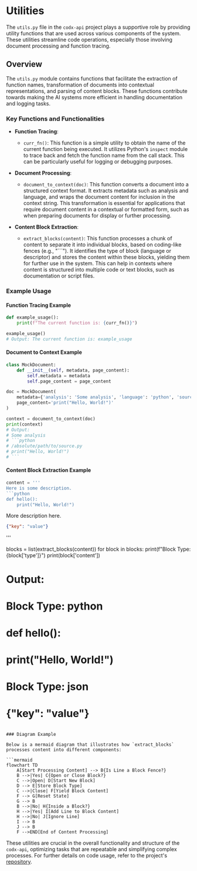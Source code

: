 # Utilities

The `utils.py` file in the `codx-api` project plays a supportive role by providing utility functions that are used across various components of the system. These utilities streamline code operations, especially those involving document processing and function tracing.

## Overview

The `utils.py` module contains functions that facilitate the extraction of function names, transformation of documents into contextual representations, and parsing of content blocks. These functions contribute towards making the AI systems more efficient in handling documentation and logging tasks.

### Key Functions and Functionalities

- **Function Tracing**: 
  - `curr_fn()`: This function is a simple utility to obtain the name of the current function being executed. It utilizes Python's `inspect` module to trace back and fetch the function name from the call stack. This can be particularly useful for logging or debugging purposes.

- **Document Processing**: 
  - `document_to_context(doc)`: This function converts a document into a structured context format. It extracts metadata such as analysis and language, and wraps the document content for inclusion in the context string. This transformation is essential for applications that require document content in a contextual or formatted form, such as when preparing documents for display or further processing.

- **Content Block Extraction**: 
  - `extract_blocks(content)`: This function processes a chunk of content to separate it into individual blocks, based on coding-like fences (e.g., "```"). It identifies the type of block (language or descriptor) and stores the content within these blocks, yielding them for further use in the system. This can help in contexts where content is structured into multiple code or text blocks, such as documentation or script files.

### Example Usage

#### Function Tracing Example

```python
def example_usage():
    print(f"The current function is: {curr_fn()}")

example_usage()
# Output: The current function is: example_usage
```

#### Document to Context Example

```python
class MockDocument:
    def __init__(self, metadata, page_content):
        self.metadata = metadata
        self.page_content = page_content

doc = MockDocument(
    metadata={'analysis': 'Some analysis', 'language': 'python', 'source': 'source.py'},
    page_content='print("Hello, World!")'
)

context = document_to_context(doc)
print(context)
# Output:
# Some analysis
# ```python
# /absolute/path/to/source.py
# print("Hello, World!")
# ```
```

#### Content Block Extraction Example

```python
content = '''
Here is some description.
```python
def hello():
    print("Hello, World!")
```
More description here.
```json
{"key": "value"}
```
'''

blocks = list(extract_blocks(content))
for block in blocks:
    print(f"Block Type: {block['type']}")
    print(block['content'])
# Output:
# Block Type: python
# def hello():
#     print("Hello, World!")
#
# Block Type: json
# {"key": "value"}
```

### Diagram Example

Below is a mermaid diagram that illustrates how `extract_blocks` processes content into different components:

```mermaid
flowchart TD
    A[Start Processing Content] --> B{Is Line a Block Fence?}
    B -->|Yes| C{Open or Close Block?}
    C -->|Open| D[Start New Block]
    D --> E[Store Block Type]
    C -->|Close| F[Yield Block Content]
    F --> G[Reset State]
    G --> B
    B -->|No| H{Inside a Block?}
    H -->|Yes| I[Add Line to Block Content]
    H -->|No| J[Ignore Line]
    I --> B
    J --> B
    F -->END[End of Content Processing]
```

These utilities are crucial in the overall functionality and structure of the `codx-api`, optimizing tasks that are repeatable and simplifying complex processes. For further details on code usage, refer to the project's [repository](https://github.com/gbrian/codx-junior.git).